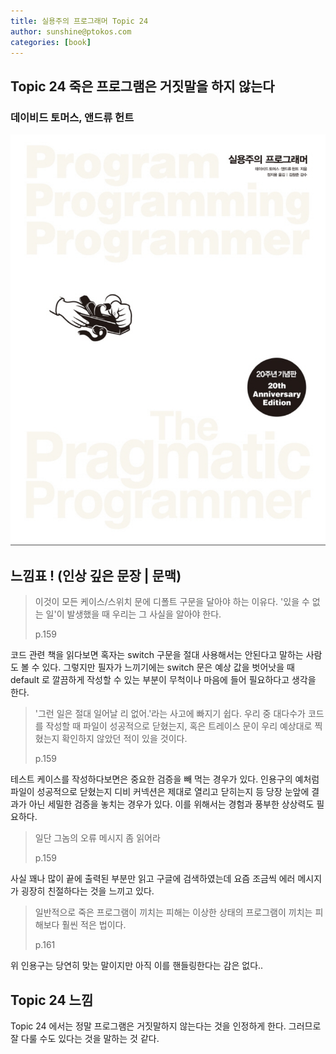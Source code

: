 ```yaml
---
title: 실용주의 프로그래머 Topic 24
author: sunshine@ptokos.com
categories: [book]
---
```


## Topic 24 죽은 프로그램은 거짓말을 하지 않는다


### 데이비드 토머스, 앤드류 헌트
![Alt text](/assets/img/book/실용주의-프로그래머/cover.png)


## 느낌표 ! (인상 깊은 문장 | 문맥)
> 이것이 모든 케이스/스위치 문에 디폴트 구문을 달아야 하는 이유다.
> '있을 수 없는 일'이 발생했을 때 우리는 그 사실을 알아야 한다.
> 
> p.159

코드 관련 책을 읽다보면 혹자는 switch 구문을 절대 사용해서는 안된다고 말하는 사람도 볼 수 있다.
그렇지만 필자가 느끼기에는 switch 문은 예상 값을 벗어낫을 때 default 로 깔끔하게 작성할 수 있는 부분이 무척이나 마음에 들어 필요하다고 생각을 한다.

> '그런 일은 절대 일어날 리 없어.'라는 사고에 빠지기 쉽다.
> 우리 중 대다수가 코드를 작성할 때 파일이 성공적으로 닫혔는지, 혹은 트레이스 문이 우리 예상대로 찍혔는지 확인하지 않았던 적이 있을 것이다.
> 
> p.159

테스트 케이스를 작성하다보면은 중요한 검증을 빼 먹는 경우가 있다. 
인용구의 예처럼 파일이 성공적으로 닫혔는지 디비 커넥션은 제대로 열리고 닫히는지 등 당장 눈앞에 결과가 아닌 세밀한 검증을 놓치는 경우가 있다.
이를 위해서는 경험과 풍부한 상상력도 필요하다.

> 일단 그놈의 오류 메시지 좀 읽어라
> 
> p.159

사실 꽤나 많이 끝에 출력된 부분만 읽고 구글에 검색하였는데 요즘 조금씩 에러 메시지가 굉장히 친절하다는 것을 느끼고 있다.

> 일반적으로 죽은 프로그램이 끼치는 피해는 이상한 상태의 프로그램이 끼치는 피해보다 훨씬 적은 법이다.
> 
> p.161

위 인용구는 당연히 맞는 말이지만 아직 이를 핸들링한다는 감은 없다..

## Topic 24 느낌
Topic 24 에서는 정말 프로그램은 거짓말하지 않는다는 것을 인정하게 한다. 그러므로 잘 다룰 수도 있다는 것을 말하는 것 같다.




